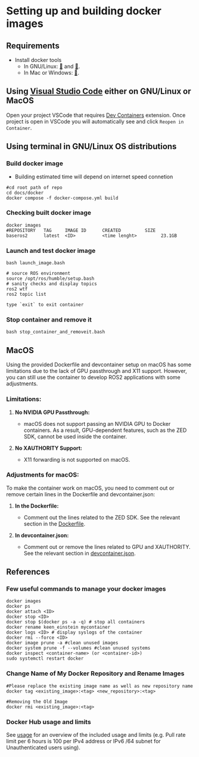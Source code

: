# Setting up and building docker images

## Requirements
* Install docker tools 
  * In GNU/Linux: [:link:](https://docs.docker.com/engine/install) and [:link:](https://www.digitalocean.com/community/tutorials/how-to-install-and-use-docker-on-ubuntu-22-04).
  * In Mac or Windows: [:link:](https://www.docker.com/products/docker-desktop/).

## Using [Visual Studio Code](https://code.visualstudio.com/) either on GNU/Linux or MacOS
Open your project VSCode that requires [Dev Containers](https://marketplace.visualstudio.com/items?itemName=ms-vscode-remote.remote-containers&ssr=false#review-details) extension. Once project is open in VSCode you will automatically see and click `Reopen in Container`.

## Using terminal in GNU/Linux OS distributions
### Build docker image
* Building estimated time will depend on internet speed connetion
```
#cd root path of repo
cd docs/docker
docker compose -f docker-compose.yml build
```

### Checking built docker image
```
docker images
#REPOSITORY   TAG     IMAGE ID      CREATED         SIZE
baseros2      latest  <ID>          <time lenght>         23.1GB
```

### Launch and test docker image
```
bash launch_image.bash

# source ROS environment
source /opt/ros/humble/setup.bash
# sanity checks and display topics
ros2 wtf
ros2 topic list

type `exit` to exit container
```

### Stop container and remove it
```
bash stop_container_and_removeit.bash
```

## MacOS

Using the provided Dockerfile and devcontainer setup on macOS has some limitations due to the lack of GPU passthrough and X11 support. However, you can still use the container to develop ROS2 applications with some adjustments.

### Limitations:
1. **No NVIDIA GPU Passthrough:**
   - macOS does not support passing an NVIDIA GPU to Docker containers. As a result, GPU-dependent features, such as the ZED SDK, cannot be used inside the container.
   
2. **No XAUTHORITY Support:**
   - X11 forwarding is not supported on macOS.

### Adjustments for macOS:
To make the container work on macOS, you need to comment out or remove certain lines in the Dockerfile and devcontainer.json:

1. **In the Dockerfile:**
   - Comment out the lines related to the ZED SDK. See the relevant section in the [Dockerfile](../../.devcontainer/Dockerfile#L73-L79).

2. **In devcontainer.json:**
   - Comment out or remove the lines related to GPU and XAUTHORITY. See the relevant section in [devcontainer.json](../../.devcontainer/devcontainer.json#L18-L23).

## References
### Few useful commands to manage your docker images
```
docker images
docker ps
docker attach <ID>
docker stop <ID>
docker stop $(docker ps -a -q) # stop all containers
docker rename keen_einstein mycontainer
docker logs <ID> # display syslogs of the container
docker rmi --force <ID>
docker image prune -a #clean unused images
docker system prune -f --volumes #clean unused systems
docker inspect <container-name> (or <container-id>) 
sudo systemctl restart docker
```

### Change Name of My Docker Repository and Rename Images
```
#Please replace the existing image name as well as new repository name  
docker tag <existing_image>:<tag> <new_repository>:<tag>

#Removing the Old Image
docker rmi <existing_image>:<tag> 
```

### Docker Hub usage and limits
See [usage](https://docs.docker.com/docker-hub/usage/) for an overview of the included usage and limits (e.g. Pull rate limit per 6 hours is 100 per IPv4 address or IPv6 /64 subnet for Unauthenticated users using).
